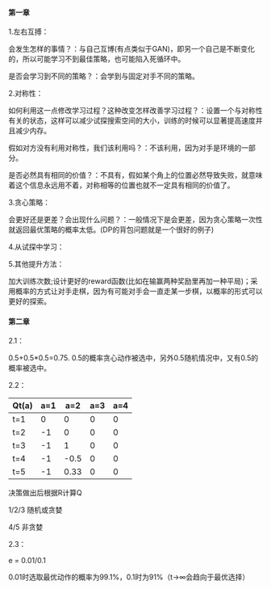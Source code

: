 #### 第一章

1.左右互搏：

会发生怎样的事情？：与自己互博(有点类似于GAN)，即另一个自己是不断变化的，所以可能学习不到最佳策略，也可能陷入死循环中。

是否会学习到不同的策略？：会学到与固定对手不同的策略。

2.对称性：

如何利用这一点修改学习过程？这种改变怎样改善学习过程？：设置一个与对称性有关的状态，这样可以减少试探搜索空间的大小，训练的时候可以显著提高速度并且减少内存。

假如对方没有利用对称性，我们该利用吗？：不该利用，因为对手是环境的一部分。

是否必然具有相同的价值？：不具有，假如某个角上的位置必然导致失败，就意味着这个信息永远用不着，对称相等的位置也就不一定具有相同的价值了。

3.贪心策略：

会更好还是更差？会出现什么问题？：一般情况下是会更差，因为贪心策略一次性就返回最优策略的概率太低。(DP的背包问题就是一个很好的例子)

4.从试探中学习：

5.其他提升方法：

加大训练次数;设计更好的reward函数(比如在输赢两种奖励里再加一种平局)；采用概率的方式让对手走棋，因为有可能对手会一直走某一步棋，以概率的形式可以更好的探索。



#### 第二章

2.1：

0.5+0.5*0.5=0.75. 0.5的概率贪心动作被选中，另外0.5随机情况中，又有0.5的概率被选中。

2.2：

| Qt(a) | a=1  | a=2  | a=3  | a=4  |
| ----- | ---- | ---- | ---- | ---- |
| t=1   | 0    | 0    | 0    | 0    |
| t=2   | -1   | 0    | 0    | 0    |
| t=3   | -1   | 1    | 0    | 0    |
| t=4   | -1   | -0.5 | 0    | 0    |
| t=5   | -1   | 0.33 | 0    | 0    |

决策做出后根据R计算Q

1/2/3 随机或贪婪

4/5 非贪婪

2.3：

e = 0.01/0.1

0.01时选取最优动作的概率为99.1%，0.1时为91%（t->∞会趋向于最优选择）































